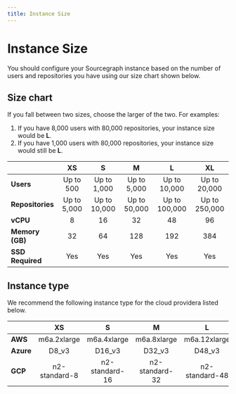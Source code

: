 ```yaml
---
title: Instance Size
---
```


# Instance Size

You should configure your Sourcegraph instance based on the number of users and repositories you have using our size chart shown below.

## Size chart

If you fall between two sizes, choose the larger of the two. For examples:

1. If you have 8,000 users with 80,000 repositories, your instance size would be **L**. 
2. If you have 1,000 users with 80,000 repositories, your instance size would still be **L**. 

|                  | **XS**        | **S**          | **M**          | **L**          | **XL**         |
|:-----------------|:-------------:|:--------------:|:--------------:|:--------------:|:--------------:|
| **Users**        | Up to 500     | Up to 1,000    | Up to 5,000    | Up to 10,000   | Up to 20,000   |
| **Repositories** | Up to 5,000   | Up to 10,000   | Up to 50,000   | Up to 100,000  | Up to 250,000  |
| **vCPU**         | 8             | 16             | 32             | 48             | 96             |
| **Memory (GB)**  | 32            | 64             | 128            | 192            | 384            |
| **SSD Required** | Yes           | Yes            | Yes            | Yes            | Yes            |

## Instance type

We recommend the following instance type for the cloud providera listed below.

|                  | **XS**        | **S**          | **M**          | **L**          | **XL**         |
|:-----------------|:-------------:|:--------------:|:--------------:|:--------------:|:--------------:|
| **AWS**          | m6a.2xlarge   | m6a.4xlarge    | m6a.8xlarge    | m6a.12xlarge   | m6a.24xlarge   |
| **Azure**        | D8_v3         | D16_v3         | D32_v3         | D48_v3         | D64_v3         |
| **GCP**          | n2-standard-8 | n2-standard-16 | n2-standard-32 | n2-standard-48 | n2-standard-96 |

